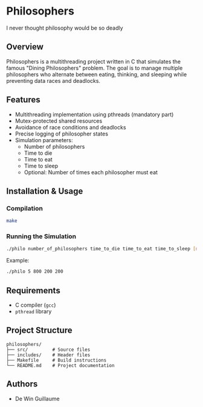 # Philosophers

I never thought philosophy would be so deadly

## Overview
Philosophers is a multithreading project written in C that simulates the famous "Dining Philosophers" problem. The goal is to manage multiple philosophers who alternate between eating, thinking, and sleeping while preventing data races and deadlocks.

## Features
- Multithreading implementation using pthreads (mandatory part)
- Mutex-protected shared resources
- Avoidance of race conditions and deadlocks
- Precise logging of philosopher states
- Simulation parameters:
  - Number of philosophers
  - Time to die
  - Time to eat
  - Time to sleep
  - Optional: Number of times each philosopher must eat

## Installation & Usage
### Compilation
```sh
make
```

### Running the Simulation
```sh
./philo number_of_philosophers time_to_die time_to_eat time_to_sleep [number_of_times_each_philosopher_must_eat]
```
Example:
```sh
./philo 5 800 200 200
```

## Requirements
- C compiler (`gcc`)
- `pthread` library

## Project Structure
```
philosophers/
├── src/         # Source files
├── includes/    # Header files
├── Makefile     # Build instructions
└── README.md    # Project documentation
```

## Authors
- De Win Guillaume
